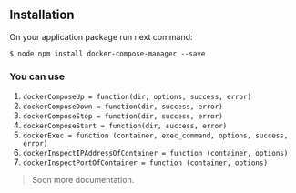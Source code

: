 ## Installation

On your application package run next command:

```
$ node npm install docker-compose-manager --save
```

### You can use

1. ```dockerComposeUp = function(dir, options, success, error)```
2. ```dockerComposeDown = function(dir, success, error)```
3. ```dockerComposeStop = function(dir, success, error)```
4. ```dockerComposeStart = function(dir, success, error)```
5. ```dockerExec = function (container, exec_command, options, success, error)```
6. ```dockerInspectIPAddressOfContainer = function (container, options)```
7. ```dockerInspectPortOfContainer = function (container, options)```

>Soon more documentation.